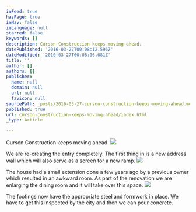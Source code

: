 ```yaml
---
inFeed: true
hasPage: true
inNav: false
inLanguage: null
starred: false
keywords: []
description: Curson Construction keeps moving ahead.
datePublished: '2016-03-27T00:08:12.596Z'
dateModified: '2016-03-27T00:08:06.681Z'
title: ''
author: []
authors: []
publisher:
  name: null
  domain: null
  url: null
  favicon: null
sourcePath: _posts/2016-03-27-curson-construction-keeps-moving-ahead.md
published: true
url: curson-construction-keeps-moving-ahead/index.html
_type: Article

---
```

Curson Construction keeps moving ahead.
![](https://the-grid-user-content.s3-us-west-2.amazonaws.com/71ba5331-7790-4937-98e4-a2d36dd62ad3.jpg)

We are re-creating the entry completely. The first thing in is a new address wall which will also serve as a screen for a new ramp.
![](https://the-grid-user-content.s3-us-west-2.amazonaws.com/4b105ac5-ac8c-4dd5-846d-afbb34eb877d.jpg)

The house had a small extension done a few years ago by a previous owner which resulted in an awkward room. As part of the renovation we are enlarging the dining room and it will take over this space.
![](https://the-grid-user-content.s3-us-west-2.amazonaws.com/3a4709cd-022d-4108-ac1d-8adff36356e4.jpg)

The footings now have the appropriate steel and formwork in place. We have to get this inspected by the city and then we can pour concrete.